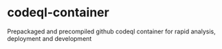 # codeql-container
Prepackaged and precompiled github codeql container for rapid analysis, deployment and development
